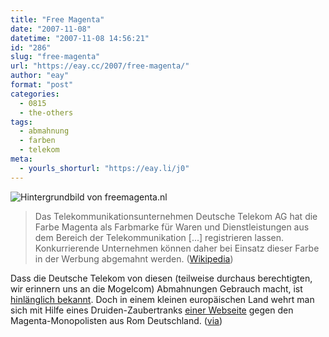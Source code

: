 ```yaml
---
title: "Free Magenta"
date: "2007-11-08"
datetime: "2007-11-08 14:56:21"
id: "286"
slug: "free-magenta"
url: "https://eay.cc/2007/free-magenta/"
author: "eay"
format: "post"
categories:
  - 0815
  - the-others
tags:
  - abmahnung
  - farben
  - telekom
meta:
  - yourls_shorturl: "https://eay.li/j0"
---
```


![](/uploads/2007/freemagenta.gif "Hintergrundbild von freemagenta.nl")

> Das Telekommunikationsunternehmen Deutsche Telekom AG hat die Farbe Magenta als Farbmarke für Waren und Dienstleistungen aus dem Bereich der Telekommunikation \[...\] registrieren lassen. Konkurrierende Unternehmen können daher bei Einsatz dieser Farbe in der Werbung abgemahnt werden. ([Wikipedia](http://de.wikipedia.org/wiki/Magenta_(Farbe)))

Dass die Deutsche Telekom von diesen (teilweise durchaus berechtigten, wir erinnern uns an die Mogelcom) Abmahnungen Gebrauch macht, ist [hinlänglich bekannt](http://www.google.de/search?q=magenta+abmahnung). Doch in einem kleinen europäischen Land wehrt man sich mit Hilfe eines Druiden-Zaubertranks [einer Webseite](http://freemagenta.nl/) gegen den Magenta-Monopolisten aus Rom Deutschland. ([via](http://www.supertopic.de/))
